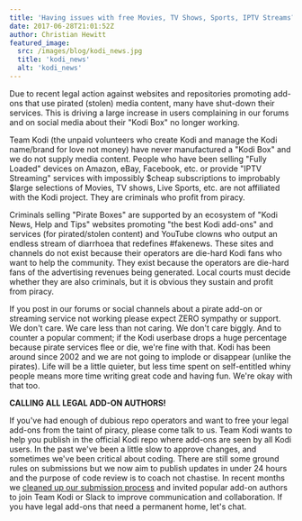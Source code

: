 ```yaml
---
title: 'Having issues with free Movies, TV Shows, Sports, IPTV Streams?'
date: 2017-06-28T21:01:52Z
author: Christian Hewitt
featured_image:
  src: /images/blog/kodi_news.jpg
  title: 'kodi_news'
  alt: 'kodi_news'
---
```

Due to recent legal action against websites and repositories promoting add-ons that use pirated (stolen) media content, many have shut-down their services. This is driving a large increase in users complaining in our forums and on social media about their "Kodi Box" no longer working.

 Team Kodi (the unpaid volunteers who create Kodi and manage the Kodi name/brand for love not money) have never manufactured a "Kodi Box" and we do not supply media content. People who have been selling "Fully Loaded" devices on Amazon, eBay, Facebook, etc. or provide "IPTV Streaming" services with impossibly $cheap subscriptions to improbably $large selections of Movies, TV shows, Live Sports, etc. are not affiliated with the Kodi project. They are criminals who profit from piracy.

 Criminals selling "Pirate Boxes" are supported by an ecosystem of "Kodi News, Help and Tips" websites promoting "the best Kodi add-ons" and services (for pirated/stolen content) and YouTube clowns who output an endless stream of diarrhoea that redefines #fakenews. These sites and channels do not exist because their operators are die-hard Kodi fans who want to help the community. They exist because the operators are die-hard fans of the advertising revenues being generated. Local courts must decide whether they are also criminals, but it is obvious they sustain and profit from piracy.

 If you post in our forums or social channels about a pirate add-on or streaming service not working please expect ZERO sympathy or support. We don't care. We care less than not caring. We don't care biggly. And to counter a popular comment; if the Kodi userbase drops a huge percentage because pirate services flee or die, we're fine with that. Kodi has been around since 2002 and we are not going to implode or disappear (unlike the pirates). Life will be a little quieter, but less time spent on self-entitled whiny people means more time writing great code and having fun. We're okay with that too.

 **CALLING ALL LEGAL ADD-ON AUTHORS!**

 If you've had enough of dubious repo operators and want to free your legal add-ons from the taint of piracy, please come talk to us. Team Kodi wants to help you publish in the official Kodi repo where add-ons are seen by all Kodi users. In the past we've been a little slow to approve changes, and sometimes we've been critical about coding. There are still some ground rules on submissions but we now aim to publish updates in under 24 hours and the purpose of code review is to coach not chastise. In recent months we [cleaned up our submission process](https://kodi.wiki/view/Submitting_Add-ons) and invited popular add-on authors to join Team Kodi or Slack to improve communication and collaboration. If you have legal add-ons that need a permanent home, let's chat.

 